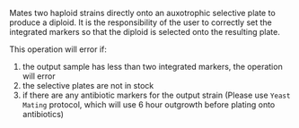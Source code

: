 Mates two haploid strains directly onto an auxotrophic selective plate to produce a diploid. It is the responsibility of the user to correctly set the integrated markers so that the diploid is selected onto the resulting plate.

This operation will error if:
1. the output sample has less than two integrated markers, the operation will error
2. the selective plates are not in stock
3. if there are any antibiotic markers for the output strain (Please use `Yeast Mating` protocol, which will use 6 hour outgrowth before plating onto antibiotics)